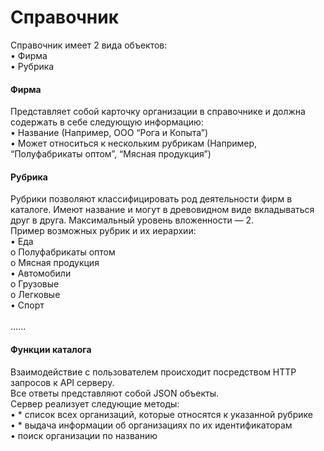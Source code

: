 # Справочник
Справочник имеет 2 вида объектов:<br>
•	Фирма<br>
•	Рубрика<br>

<h4>Фирма</h4>
Представляет собой карточку организации в справочнике и должна содержать в себе следующую информацию:<br>
•	Название (Например, ООО “Рога и Копыта”)<br>
•	Может относиться к нескольким рубрикам (Например, “Полуфабрикаты оптом”, “Мясная продукция”)<br>

<h4>Рубрика</h4>
Рубрики позволяют классифицировать род деятельности фирм в каталоге. Имеют название и могут в древовидном виде вкладываться друг в друга. Максимальный уровень вложенности — 2.<br>
Пример возможных рубрик и их иерархии:<br>
•	Еда<br>
o	Полуфабрикаты оптом<br>
o	Мясная продукция<br>
•	Автомобили<br>
o	Грузовые<br>
o	Легковые<br>
•	Спорт<br>
<br>
…...
<br>
<h4>Функции каталога</h4>
Взаимодействие с пользователем происходит посредством HTTP запросов к API серверу. <br>
Все ответы представляют собой JSON объекты.<br>
Сервер реализует следующие методы:<br>
•	* список всех организаций, которые относятся к указанной рубрике<br>
•	* выдача информации об организациях по их идентификаторам<br>
•	поиск организации по названию<br>